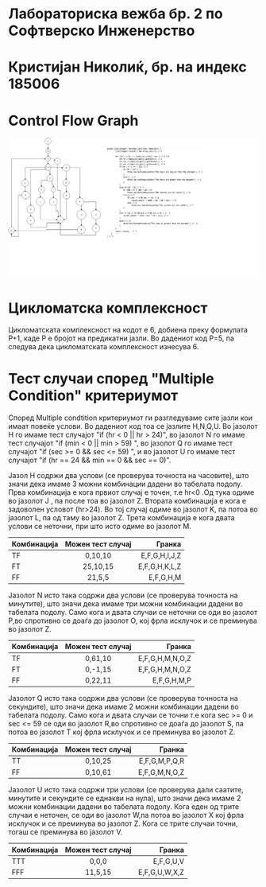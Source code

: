# Лабораториска вежба бр. 2 по Софтверско Инженерство

# Кристијан Николиќ, бр. на индекс 185006

# Control Flow Graph
![alt text](https://github.com/knikolic7/SI_lab2_185006/blob/main/Control%20flow%20graph..jpg)

# Цикломатска комплексност
Цикломатската комплексност на кодот е 6, добиена преку формулата P+1, каде P е бројот на предикатни јазли. Во дадениот код P=5, па следува дека цикломатската комплексност изнесува 6.

# Тест случаи според "Multiple Condition" критериумот
Според Multiple condtition критериумот ги разгледуваме сите јазли кои имаат повеќе услови. Во дадениот код тоа се јазлите H,N,Q,U. Во јазолот H го имаме тест случајот "if (hr < 0 || hr > 24)", во јазолот N го имаме тест случајот "if (min < 0 || min > 59) ", во јазолот Q го имаме тест случајот "if (sec >= 0 && sec <= 59) ", и во јазолот U го имаме тест случајот "if (hr == 24 && min == 0 && sec == 0)".

Јазол H содржи два услови (се проверува точноста на часовите), што значи дека имаме 3 можни комбинации дадени во табелата подолу. Прва комбинација е кога првиот случај е точен, т.е hr<0 .Од тука одиме во јазолот J , па после тоа во јазолот Z. Втората комбинација е кога  е задоволен условот (hr>24). Во тој случај одиме во јазолот K, па потоа во јазолот L, па од таму во јазолот Z. Трета комбинација е кога двата услови се неточни, при што исто одиме во јазолот M.

| Комбинација      | Можен тест случај           | Гранка  |
| ------------- |:-------------:| -----:|
| TF     | 0,10,10 | E,F,G,H,I,J,Z |
| FT      | 25,10,15      | E,F,G,H,K,L,Z|
| FF | 21,5,5     |    E,F,G,H,M |

Јазолот N исто така содржи два услови (се проверува точноста на минутите), што значи дека имаме три можни комбинации дадени во табелата подолу. Само кога и двата случаи се неточни се оди во јазолот P,во спротивно се доаѓа до јазолот O, кој фрла исклучок и се преминува во јазолот Z.

| Комбинација      | Можен тест случај           | Гранка  |
| ------------- |:-------------:| -----:|
| TF      | 0,61,10 | E,F,G,H,M,N,O,Z |
| FT      | 0,-1,15      |   E,F,G,H,M,N,O,Z|
| FF | 0,22,11     |    E,F,G,H,M,P |

Јазолот Q исто така содржи два услови (се проверува точноста на секундите), што значи дека имаме 2 можни комбинации дадени во табелата подолу. Само кога и двата случаи се точни т.е кога sec >= 0 и sec <= 59 се оди во јазолот R,во спротивно се доаѓа до јазолот S, па потоа  во јазолот Т кој фрла исклучок и се преминува во јазолот Z.

| Комбинација      | Можен тест случај           | Гранка  |
| ------------- |:-------------:| -----:|
| TT      | 0,10,25 | E,F,G,M,P,Q,R |
| FF | 0,10,61     |    E,F,G,M,N,O,Z |

Јазолот U исто така содржи три услови (се проверува дали саатите,  минутите и секундите се еднакви на нула), што значи дека имаме 2 можни комбинации дадени во табелата подолу. Кога еден од трите случаи е неточен, се оди во јазолот W,па потоа во јазолот Х кој фрла исклучок и се преминува во јазолот Z. Кога се трите случаи точни, тогаш се преминува во јазолот V.

| Комбинација      | Можен тест случај           | Гранка  |
| ------------- |:-------------:| -----:|
| TTT      | 0,0,0 | E,F,G,U,V |
| FFF      | 11,5,15      |   E,F,G,U,W,X,Z|
